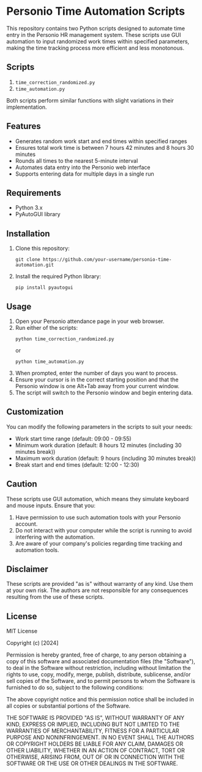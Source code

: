 # Personio Time Automation Scripts

This repository contains two Python scripts designed to automate time entry in the Personio HR management system. These scripts use GUI automation to input randomized work times within specified parameters, making the time tracking process more efficient and less monotonous.

## Scripts

1. `time_correction_randomized.py`
2. `time_automation.py`

Both scripts perform similar functions with slight variations in their implementation.

## Features

- Generates random work start and end times within specified ranges
- Ensures total work time is between 7 hours 42 minutes and 8 hours 30 minutes
- Rounds all times to the nearest 5-minute interval
- Automates data entry into the Personio web interface
- Supports entering data for multiple days in a single run

## Requirements

- Python 3.x
- PyAutoGUI library

## Installation

1. Clone this repository:
   ```
   git clone https://github.com/your-username/personio-time-automation.git
   ```

2. Install the required Python library:
   ```
   pip install pyautogui
   ```

## Usage

1. Open your Personio attendance page in your web browser.
2. Run either of the scripts:
   ```
   python time_correction_randomized.py
   ```
   or
   ```
   python time_automation.py
   ```
3. When prompted, enter the number of days you want to process.
4. Ensure your cursor is in the correct starting position and that the Personio window is one Alt+Tab away from your current window.
5. The script will switch to the Personio window and begin entering data.

## Customization

You can modify the following parameters in the scripts to suit your needs:

- Work start time range (default: 09:00 - 09:55)
- Minimum work duration (default: 8 hours 12 minutes (including 30 minutes break))
- Maximum work duration (default: 9 hours (including 30 minutes break))
- Break start and end times (default: 12:00 - 12:30)

## Caution

These scripts use GUI automation, which means they simulate keyboard and mouse inputs. Ensure that you:

1. Have permission to use such automation tools with your Personio account.
2. Do not interact with your computer while the script is running to avoid interfering with the automation.
3. Are aware of your company's policies regarding time tracking and automation tools.

## Disclaimer

These scripts are provided "as is" without warranty of any kind. Use them at your own risk. The authors are not responsible for any consequences resulting from the use of these scripts.

## License

MIT License

Copyright (c) [2024] 

Permission is hereby granted, free of charge, to any person obtaining a copy
of this software and associated documentation files (the "Software"), to deal
in the Software without restriction, including without limitation the rights
to use, copy, modify, merge, publish, distribute, sublicense, and/or sell
copies of the Software, and to permit persons to whom the Software is
furnished to do so, subject to the following conditions:

The above copyright notice and this permission notice shall be included in all
copies or substantial portions of the Software.

THE SOFTWARE IS PROVIDED "AS IS", WITHOUT WARRANTY OF ANY KIND, EXPRESS OR
IMPLIED, INCLUDING BUT NOT LIMITED TO THE WARRANTIES OF MERCHANTABILITY,
FITNESS FOR A PARTICULAR PURPOSE AND NONINFRINGEMENT. IN NO EVENT SHALL THE
AUTHORS OR COPYRIGHT HOLDERS BE LIABLE FOR ANY CLAIM, DAMAGES OR OTHER
LIABILITY, WHETHER IN AN ACTION OF CONTRACT, TORT OR OTHERWISE, ARISING FROM,
OUT OF OR IN CONNECTION WITH THE SOFTWARE OR THE USE OR OTHER DEALINGS IN THE
SOFTWARE.